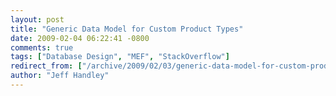 ```yaml
---
layout: post
title: "Generic Data Model for Custom Product Types"
date: 2009-02-04 06:22:41 -0800
comments: true
tags: ["Database Design", "MEF", "StackOverflow"]
redirect_from: ["/archive/2009/02/03/generic-data-model-for-custom-product-types.aspx/"]
author: "Jeff Handley"
---
```


